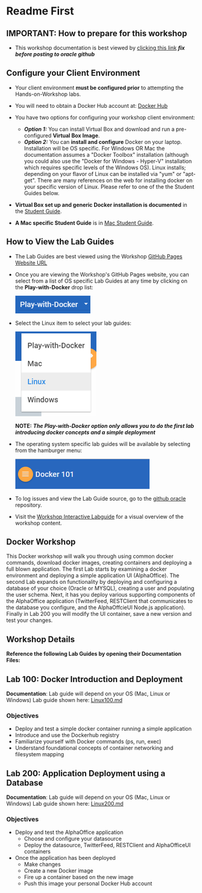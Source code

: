 # Readme First

## IMPORTANT: How to prepare for this workshop
        
- This workshop documentation is best viewed by [clicking this link](https://wvbirder.github.io/docker/workshops/docker/) ***fix before posting to oracle github***

## Configure your Client Environment

- Your client environment **must be configured prior** to attempting the Hands-on-Workshop labs.
- You will need to obtain a Docker Hub account at: [Docker Hub](https://hub.docker.com/)
- You have two options for configuring your workshop client environment: 
     - ***Option 1:*** You can install Virtual Box and download and run a pre-configured **Virtual Box Image**.
     - ***Option 2:*** You can **install and configure** Docker on your laptop. Installation will be OS specific. For Windows OR Mac the documentation assumes a "Docker Toolbox" installation (although you could also use the "Docker for Windows - Hyper-V" installation which requires specific levels of the Windows OS). Linux installs; depending on your flavor of Linux can be installed via "yum" or "apt-get". There are many references on the web for installing docker on your specific version of Linux. Please refer to one of the the Student Guides below.

- **Virtual Box set up and generic Docker installation is documented** in the [Student Guide](StudentGuide.md).

- **A Mac specific Student Guide** is in [Mac Student Guide](MacStudentGuide.md).
      
## How to View the Lab Guides

- The Lab Guides are best viewed using the Workshop [GitHub Pages Website URL](https://oracle.github.io/learning-library/workshops/docker/) 
- Once you are viewing the Workshop's GitHub Pages website, you can select from a list of OS specific Lab Guides at any time by clicking on the **Play-with-Docker** drop list:

    ![](images/WorkshopMenu3.png)

- Select the Linux item to select your lab guides:

    ![](images/WorkshopMenu2.2.png)

    **NOTE:** ***The Play-with-Docker option only allows you to do the first lab introducing docker concepts and a simple deployment***

- The operating system specific lab guides will be available by selecting from the hamburger menu:

    ![](images/WorkshopMenu.png)  

- To log issues and view the Lab Guide source, go to the [github oracle](https://github.com/oracle/learning-library/issues/new) repository.

- Visit the [Workshop Interactive Labguide](https://launch.oracle.com/?docker-workshop) for a visual overview of the workshop content.

## Docker Workshop

This Docker workshop will walk you through using common docker commands, download docker images, creating containers and deploying a full blown application. The first Lab starts by examining a docker environment and deploying a simple application UI (AlphaOffice). The second Lab expands on functionality by deploying and configuring a database of your choice (Oracle or MYSQL), creating a user and populating the user schema. Next, it has you deploy various supporting components of the AlphaOffice application (TwitterFeed, RESTClient that communicates to the database you configure, and the AlphaOffcieUI Node.js application). Finally in Lab 200 you will modify the UI container, save a new version and test your changes.

## Workshop Details

**Reference the following Lab Guides by opening their Documentation Files:**

## Lab 100: Docker Introduction and Deployment

**Documentation**: Lab guide will depend on your OS (Mac, Linux or Windows)
Lab guide shown here: [Linux100.md](Linux100.md)

### Objectives

- Deploy and test a simple docker container running a simple application
- Introduce and use the Dockerhub registry
- Familiarize yourself with Docker commands (ps, run, exec)
- Understand foundational concepts of container networking and filesystem mapping

## Lab 200: Application Deployment using a Database

**Documentation**: Lab guide will depend on your OS (Mac, Linux or Windows) Lab guide shown here: [Linux200.md](Linux200.md)

### Objectives

- Deploy and test the AlphaOffice application
    - Choose and configure your datasource
    - Deploy the datasource, TwitterFeed, RESTClient and AlphaOfficeUI containers
- Once the application has been deployed
    - Make changes
    - Create a new Docker image
    - Fire up a container based on the new image
    - Push this image your personal Docker Hub account
